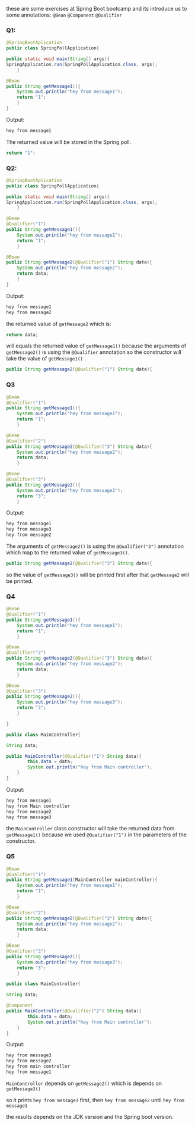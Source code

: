 these are some exercises at Spring Boot bootcamp and its introduce us to some annotations:
`@Bean`
`@Component`
`@Qualifier`
### Q1:
```Java
@SpringBootAplication
public class SpringPollApplication{

public static void main(String[] args){
SpringApplication.run(SpringPollApplication.class, args);
	}

@Bean
public String getMessage1(){
	System.out.println("hey from message1");
	return "1";
	}
}
```

Output:
```sh
hey from message1
```

The returned value will be stored in the Spring poll.
```java
return "1";
```


### Q2:
```Java
@SpringBootAplication
public class SpringPollApplication{

public static void main(String[] args){
SpringApplication.run(SpringPollApplication.class, args);
	}

@Bean
@Qualifier("1")
public String getMessage1(){
	System.out.println("hey from message1");
	return "1";
	}

@Bean
public String getMessage2(@Qualifier("1") String data){
	System.out.println("hey from message2");
	return data;
	}
}
```

Output:
```sh
hey from message1
hey from message2
```

the returned value of `getMessage2` which is:
```java
return data;
```

will equals the returned value of `getMessage1()` because the arguments of `getMessage2()` is using the `@Qualifier` annotation so the constructor will take the value of `getMessage1()` .

```java
public String getMessage2(@Qualifier("1") String data){
```

### Q3
```java
@Bean
@Qualifier("1")
public String getMessage1(){
	System.out.println("hey from message1");
	return "1";
	}

@Bean
@Qualifier("2")
public String getMessage2(@Qualifier("3") String data){
	System.out.println("hey from message2");
	return data;
	}

@Bean
@Qualifier("3")
public String getMessage2(){
	System.out.println("hey from message3");
	return "3";
	}
```

Output:
```sh
hey from message1
hey from message3
hey from message2
```

The arguments of  `getMessage2()` is using the `@Qualifier("3")` annotation which map to the returned value of `getMessage3()`.

```java
public String getMessage2(@Qualifier("3") String data){
```


so the value of `getMessage3()` will be printed first after that `getMessage2` will be printed.

### Q4
```java
@Bean
@Qualifier("1")
public String getMessage1(){
	System.out.println("hey from message1");
	return "1";
	}

@Bean
@Qualifier("2")
public String getMessage2(@Qualifier("3") String data){
	System.out.println("hey from message2");
	return data;
	}

@Bean
@Qualifier("3")
public String getMessage2(){
	System.out.println("hey from message3");
	return "3";
	}

}
```

```java
public class MainController{

String data;

public MainController(@Qualifier("1") String data){
		this.data = data;
		System.out.println("hey from Main controller");
	}
}
```

Output:
```sh
hey from message1
hey from Main controller
hey from message2
hey from message3
```

the `MainController` class constructor will take the returned data from `getMessage1()`  because we used `@Qualifier("1")` in the parameters of the constructor.

### Q5
```java
@Bean
@Qualifier("1")
public String getMessage1(MainController mainController){
	System.out.println("hey from message1");
	return "1";
	}

@Bean
@Qualifier("2")
public String getMessage2(@Qualifier("3") String data){
	System.out.println("hey from message2");
	return data;
	}

@Bean
@Qualifier("3")
public String getMessage2(){
	System.out.println("hey from message3");
	return "3";
	}
```


```java
public class MainController{

String data;

@Component
public MainController(@Qualifier("2") String data){
		this.data = data;
		System.out.println("hey from Main controller");
	}
}
```

Output:
```sh
hey from message3
hey from message2
hey from main controller
hey from message1
```

`MainController` depends on `getMessage2()` which is depends on `getMessage3()` 

so it prints `hey from message3` first, then `hey from message2` until `hey from message1` 


the results depends on the JDK version and the Spring boot version.